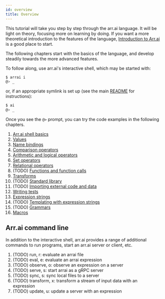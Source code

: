 ```yaml
---
id: overview
title: Overview
---
```


This tutorial will take you step by step through the arr.ai language. It will be
light on theory, focusing more on learning by doing. If you want a more
theoretical introduction to the features of the language, [Introduction to
Arr.ai](./intro) is a good place to start.

The following chapters start with the basics of the language, and develop
steadily towards the more advanced features.

To follow along, use arr.ai's interactive shell, which may be started with:

```bash
$ arrai i
@> _
```

or, if an appropriate symlink is set up (see the main [README](./intro)
for instructions):

```bash
$ ai
@> _
```

Once you see the `@>` prompt, you can try the code examples in the following
chapters.

1. [Arr.ai shell basics](./shell)
1. [Values](./values)
1. [Name bindings](./binding)
1. [Comparison operators](./comparison)
1. [Arithmetic and logical operators](./arithmetic)
1. [Set operators](./setops)
1. [Relational operators](./relops)
1. (TODO) [Functions and function calls](./function)
1. [Transforms](./transforms)
1. (TODO) [Standard library](./stdlib)
1. (TODO) [Importing external code and data](./import)
1. [Writing tests](./testing)
1. [Expression strings](./exprstr)
1. (TODO) [Templating with expression strings](./templating)
1. (TODO) [Grammars](./grammars)
1. [Macros](./macros)

## Arr.ai command line

In addition to the interactive shell, arr.ai provides a range of additional
commands to run programs, start an arr.ai server or client, etc.

1. (TODO) run, r: evaluate an arrai file
2. (TODO) eval, e: evaluate an arrai expression
3. (TODO) observe, o: observe an expression on a server
4. (TODO) serve, s: start arrai as a gRPC server
5. (TODO) sync, s: sync local files to a server
6. (TODO) transform, x: transform a stream of input data with an expression
7. (TODO) update, u: update a server with an expression
